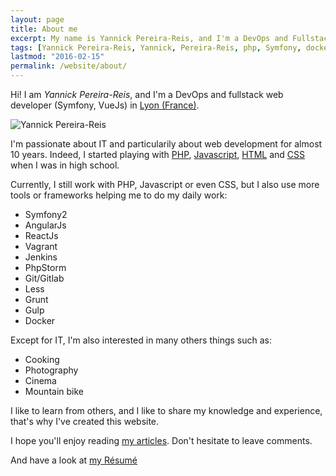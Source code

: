 ```yaml
---
layout: page
title: About me
excerpt: My name is Yannick Pereira-Reis, and I'm a DevOps and Fullstack web developer using Symfony and VueJs.
tags: [Yannick Pereira-Reis, Yannick, Pereira-Reis, php, Symfony, docker, ansible, elk, grafana, prometheus, RabbitMQ, VueJs, Docker, Elasticsearch, Lyon, Valence]
lastmod: "2016-02-15"
permalink: /website/about/
---
```


Hi! I am *Yannick Pereira-Reis*, and I'm a DevOps and fullstack web developer (Symfony, VueJs) in [Lyon (France)](http://www.lyon.fr/page/accueil.html).

<img class="img-center" src="../../images/author/avatar.png" alt="Yannick Pereira-Reis">

I'm passionate about IT and particularily about web development for almost 10 years.
Indeed, I started playing with [PHP](http://php.net/),
[Javascript](http://fr.wikipedia.org/wiki/JavaScript),
[HTML](http://fr.wikipedia.org/wiki/Hypertext_Markup_Language)
and [CSS](http://en.wikipedia.org/wiki/Cascading_Style_Sheets) when I was in high school.

Currently, I still work with PHP, Javascript or even CSS, but I also use more tools or frameworks helping me to do my daily work:

* Symfony2
* AngularJs
* ReactJs
* Vagrant
* Jenkins
* PhpStorm
* Git/Gitlab
* Less
* Grunt
* Gulp
* Docker

Except for IT, I'm also interested in many others things such as:

* Cooking
* Photography
* Cinema
* Mountain bike

I like to learn from others, and I like to share my knowledge and experience, that's why I've created this website.

I hope you'll enjoy reading [my articles](/). Don't hesitate to leave comments.

And have a look at [my Résumé](/website/resume/)
